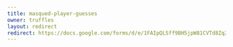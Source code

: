 ```yaml
---
title: masqued-player-guesses
owner: truffles
layout: redirect
redirect: https://docs.google.com/forms/d/e/1FAIpQLSff9BH5jpW81CVTd8Zq2AUUKEzbZLcug5MLlSJqhxRlvhqC1Q/viewform
---
```

